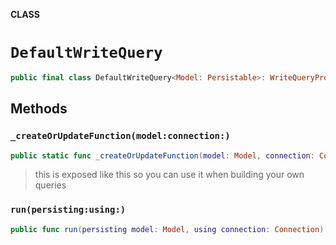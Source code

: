 **CLASS**

# `DefaultWriteQuery`

```swift
public final class DefaultWriteQuery<Model: Persistable>: WriteQueryProtocol
```

## Methods
### `_createOrUpdateFunction(model:connection:)`

```swift
public static func _createOrUpdateFunction(model: Model, connection: Connection) throws
```

> this is exposed like this so you can use it when building your own queries

### `run(persisting:using:)`

```swift
public func run(persisting model: Model, using connection: Connection) throws
```
